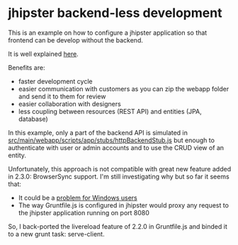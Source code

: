 jhipster backend-less development
=================================

This is an example on how to configure a jhipster application so that frontend can be develop without the backend.

It is well explained [here](https://ruhul.wordpress.com/2014/11/03/backendless-development-with-angularjs/).

Benefits are:

  * faster development cycle
  * easier communication with customers as you can zip the webapp folder and send it to them for review
  * easier collaboration with designers
  * less coupling between resources (REST API) and entities (JPA, database)

In this example, only a part of the backend API is simulated in [src/main/webapp/scripts/app/stubs/httpBackendStub.js](src/main/webapp/scripts/app/stubs/httpBackendStub.js) but enough to authenticate with user or admin accounts and to use the CRUD view of an entity.

Unfortunately, this approach is not compatible with great new feature added in 2.3.0: BrowserSync support.
I'm still investigating why but so far it seems that:
  * It could be a [problem for Windows users](http://www.browsersync.io/docs/#windows-users)
  * The way Gruntfile.js is configured in jhipster would proxy any request to the jhipster application running on port 8080

So, I back-ported the livereload feature of 2.2.0 in Gruntfile.js and binded it to a new grunt task: serve-client.


